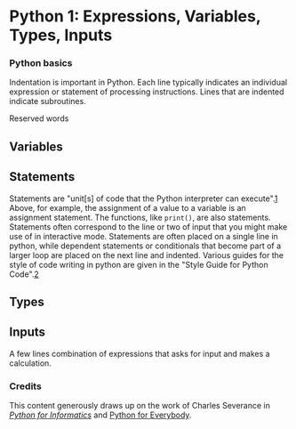 # Python 1: Expressions, Variables, Types, Inputs

### Python basics

Indentation is important in Python. Each line typically indicates an individual expression or statement of processing instructions. Lines that are indented indicate subroutines.

Reserved words

## Variables

## Statements

Statements are "unit[s] of code that the Python interpreter can execute".[1] Above, for example, the assignment of a value to a variable is an assignment statement. The functions, like `print()`, are also statements. Statements often correspond to the line or two of input that you might make use of
in interactive mode. Statements are often placed on a single line in python, while
dependent statements or conditionals that become part of a larger loop are placed
on the next line and indented. Various guides for the style of code writing in python are
given in the "Style Guide for Python Code".[2]

## Types

## Inputs

A few lines combination of expressions that asks for input and makes a calculation.  

### Credits
This content generously draws up on the work of Charles Severance in [_Python for Informatics_](http://www.pythonlearn.com/book.php) and [Python for Everybody](https://www.py4e.com/).

[1]: https://www.py4e.com/html3/02-variables "Python 4 Everybody: Variables"
[2]: https://www.python.org/dev/peps/pep-0008/ "PEP 8"
